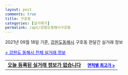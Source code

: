 ```yaml
---
layout: post
comments: true
title: 구호동
categories: [실거래가]
permalink: /apt/강원도동해시구호동
---
```


2021년 09월 18일 기준, <a href="/apt/강원도동해시">강원도동해시</a> 구호동 한달간 실거래 정보

<a style="color: blue;" href="/apt/강원도동해시">< 강원도 동해시 전체 실거래 정보</a>
<!---- start ---->
<table>
  <tr>
    <td colspan="4" style="font-weight: bold;"><a href="/apt/강원도동해시구호동{name_without_space}">오늘 등록된 실거래 정보가 없습니다</a> &nbsp;&nbsp;&nbsp; <a style="color: blue; font-size: smaller;" href="/apt/강원도동해시구호동{name_without_space}">면적별 최고가 ></a></td>
  </tr>
    
</table>
<!---- end ---->
    